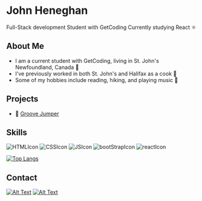 # John Heneghan 

Full-Stack development Student with GetCoding
Currently studying React ⚛

## About Me

- I am a current student with GetCoding, living in St. John's Newfoundland, Canada 🍁
- I've previously worked in both St. John's and Halifax as a cook 🍳
- Some of my hobbies include reading, hiking, and playing music 🥁

## Projects

- 🎵 [Groove Jumper](https://jwh709.github.io/Groove-Jumper/)


## Skills
![HTMLIcon](https://github.com/JWH709/JWH709/assets/150379654/8e389376-8c6a-4f31-8445-1053cccbda25)
![CSSIcon](https://github.com/JWH709/JWH709/assets/150379654/2c9b1343-e2a9-48d7-900a-787b02104ca1)
![JSIcon](https://github.com/JWH709/JWH709/assets/150379654/1b75f77c-e7a9-46f4-b78b-a0fa2b45afe4)
![bootStrapIcon](https://github.com/JWH709/JWH709/assets/150379654/7565d804-c137-4bb1-b340-7d6f1deccfa3)
![reactIcon](https://github.com/JWH709/JWH709/assets/150379654/833e0da2-097a-4995-a27f-8ab3c4a43d3a)

[![Top Langs](https://github-readme-stats.vercel.app/api/top-langs/?username=JWH709)](https://github.com/anuraghazra/github-readme-stats)

## Contact

[![Alt Text](https://github.com/JWH709/JWH709/assets/150379654/8124584b-baf1-483d-893e-d2025057f968)](https://www.linkedin.com/in/john-heneghan-1093222ba/) 
[![Alt Text](https://github.com/JWH709/JWH709/assets/150379654/3e733374-5c27-4f5f-9cec-446232362129)](mailto:jwheneghan@hotmail.com)
